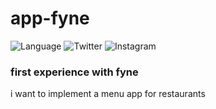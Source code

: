 # app-fyne

![Language](https://img.shields.io/github/go-mod/go-version/davideginna/app-fyne)
![[Twitter](https://img.shields.io/badge/Twitter-@scatolone__-blue.svg?style=flat)](http://twitter.com/scatolone_)
![[Instagram](https://img.shields.io/badge/Instagram-@scatolone__-purple.svg?style=flat)](https://www.instagram.com/scatolone_/)
### first experience with fyne

i want to implement a menu app for restaurants
